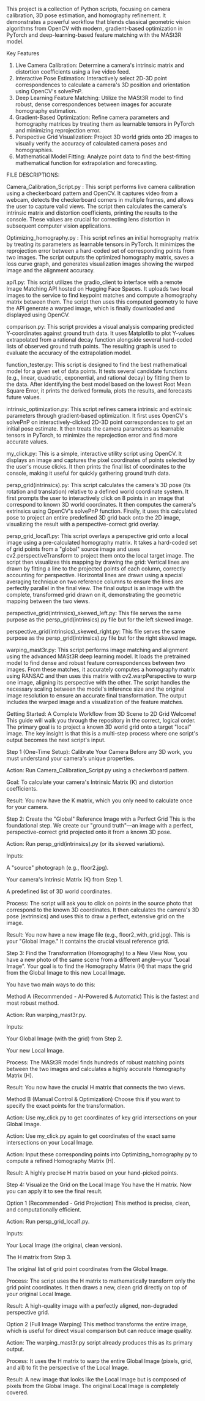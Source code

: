 This project is a collection of Python scripts, focusing on camera calibration, 3D pose estimation, and homography refinement. It demonstrates a powerful workflow that blends classical geometric vision algorithms from OpenCV with modern, gradient-based optimization in PyTorch and deep-learning-based feature matching with the MASt3R model.

Key Features
 
  1) Live Camera Calibration: Determine a camera's intrinsic matrix and distortion coefficients using a live video feed.
  2) Interactive Pose Estimation: Interactively select 2D-3D point correspondences to calculate a camera's 3D position and orientation using OpenCV's solvePnP.
  3) Deep Learning Feature Matching: Utilize the MASt3R model to find robust, dense correspondences between images for accurate homography estimation.
  4) Gradient-Based Optimization: Refine camera parameters and homography matrices by treating them as learnable tensors in PyTorch and minimizing reprojection error.
  5) Perspective Grid Visualization: Project 3D world grids onto 2D images to visually verify the accuracy of calculated camera poses and homographies.
  6) Mathematical Model Fitting: Analyze point data to find the best-fitting mathematical function for extrapolation and forecasting.

FILE DESCRIPTIONS:

Camera_Calibration_Script.py : This script performs live camera calibration using a checkerboard pattern and OpenCV. It captures video from a webcam, detects the checkerboard corners in multiple frames, and allows the user to capture valid views. The script then calculates the camera's intrinsic matrix and distortion coefficients, printing the results to the console. These values are crucial for correcting lens distortion in subsequent computer vision applications.

Optimizing_homography.py : This script refines an initial homography matrix by treating its parameters as learnable tensors in PyTorch. It minimizes the reprojection error between a hard-coded set of corresponding points from two images. The script outputs the optimized homography matrix, saves a loss curve graph, and generates visualization images showing the warped image and the alignment accuracy.

api1.py: This script utilizes the gradio_client to interface with a remote Image Matching API hosted on Hugging Face Spaces. It uploads two local images to the service to find keypoint matches and compute a homography matrix between them. The script then uses this computed geometry to have the API generate a warped image, which is finally downloaded and displayed using OpenCV.

comparison.py: This script provides a visual analysis comparing predicted Y-coordinates against ground truth data. It uses Matplotlib to plot Y-values extrapolated from a rational decay function alongside several hard-coded lists of observed ground truth points. The resulting graph is used to evaluate the accuracy of the extrapolation model.

function_tester.py: This script is designed to find the best mathematical model for a given set of data points. It tests several candidate functions (e.g., linear, quadratic, exponential, and rational decay) by fitting them to the data. After identifying the best model based on the lowest Root Mean Square Error, it prints the derived formula, plots the results, and forecasts future values.

intrinsic_optimization.py: This script refines camera intrinsic and extrinsic parameters through gradient-based optimization. It first uses OpenCV's solvePnP on interactively-clicked 2D-3D point correspondences to get an initial pose estimate. It then treats the camera parameters as learnable tensors in PyTorch, to minimize the reprojection error and find more accurate values.

my_click.py: This is a simple, interactive utility script using OpenCV. It displays an image and captures the pixel coordinates of points selected by the user's mouse clicks. It then prints the final list of coordinates to the console, making it useful for quickly gathering ground truth data.

persp_grid(intrinsics).py: This script calculates the camera's 3D pose (its rotation and translation) relative to a defined world coordinate system. It first prompts the user to interactively click on 8 points in an image that correspond to known 3D world coordinates. It then computes the camera's extrinsics using OpenCV's solvePnP function. Finally, it uses this calculated pose to project an entire predefined 3D grid back onto the 2D image, visualizing the result with a perspective-correct grid overlay.

persp_grid_local1.py: This script overlays a perspective grid onto a local image using a pre-calculated homography matrix. It takes a hard-coded set of grid points from a "global" source image and uses cv2.perspectiveTransform to project them onto the local target image. The script then visualizes this mapping by drawing the grid:
  Vertical lines are drawn by fitting a line to the projected points of each column, correctly accounting for perspective.
  Horizontal lines are drawn using a special averaging technique on two reference columns to ensure the lines are perfectly parallel in the final view.
  The final output is an image with the complete, transformed grid drawn on it, demonstrating the geometric mapping between the two views.

perspective_grid(intrinsics)_skewed_left.py: This file serves the same purpose as the persp_grid(intrinsics).py file but for the left skewed image.

perspective_grid(intrinsics)_skewed_right.py: This file serves the same purpose as the persp_grid(intrinsics).py file but for the right skewed image.

warping_mast3r.py: This script performs image matching and alignment using the advanced MASt3R deep learning model. It loads the pretrained model to find dense and robust feature correspondences between two images. From these matches, it accurately computes a homography matrix using RANSAC and then uses this matrix with cv2.warpPerspective to warp one image, aligning its perspective with the other. The script handles the necessary scaling between the model's inference size and the original image resolution to ensure an accurate final transformation. The output includes the warped image and a visualization of the feature matches.

Getting Started: A Complete Workflow from 3D Scene to 2D Grid
Welcome! This guide will walk you through the repository in the correct, logical order. The primary goal is to project a known 3D world grid onto a target "local" image. The key insight is that this is a multi-step process where one script's output becomes the next script's input.

Step 1 (One-Time Setup): Calibrate Your Camera
Before any 3D work, you must understand your camera's unique properties.

Action: Run Camera_Calibration_Script.py using a checkerboard pattern.

Goal: To calculate your camera's Intrinsic Matrix (K) and distortion coefficients.

Result: You now have the K matrix, which you only need to calculate once for your camera.

Step 2: Create the "Global" Reference Image with a Perfect Grid
This is the foundational step. We create our "ground truth"—an image with a perfect, perspective-correct grid projected onto it from a known 3D pose.

Action: Run persp_grid(intrinsics).py (or its skewed variations).

Inputs:

A "source" photograph (e.g., floor2.jpg).

Your camera's Intrinsic Matrix (K) from Step 1.

A predefined list of 3D world coordinates.

Process: The script will ask you to click on points in the source photo that correspond to the known 3D coordinates. It then calculates the camera's 3D pose (extrinsics) and uses this to draw a perfect, extensive grid on the image.

Result: You now have a new image file (e.g., floor2_with_grid.jpg). This is your "Global Image." It contains the crucial visual reference grid.

Step 3: Find the Transformation (Homography) to a New View
Now, you have a new photo of the same scene from a different angle—your "Local Image". Your goal is to find the Homography Matrix (H) that maps the grid from the Global Image to this new Local Image.

You have two main ways to do this:

Method A (Recommended - AI-Powered & Automatic)
This is the fastest and most robust method.

Action: Run warping_mast3r.py.

Inputs:

Your Global Image (with the grid) from Step 2.

Your new Local Image.

Process: The MASt3R model finds hundreds of robust matching points between the two images and calculates a highly accurate Homography Matrix (H).

Result: You now have the crucial H matrix that connects the two views.

Method B (Manual Control & Optimization)
Choose this if you want to specify the exact points for the transformation.

Action: Use my_click.py to get coordinates of key grid intersections on your Global Image.

Action: Use my_click.py again to get coordinates of the exact same intersections on your Local Image.

Action: Input these corresponding points into Optimizing_homography.py to compute a refined Homography Matrix (H).

Result: A highly precise H matrix based on your hand-picked points.

Step 4: Visualize the Grid on the Local Image
You have the H matrix. Now you can apply it to see the final result.

Option 1 (Recommended - Grid Projection)
This method is precise, clean, and computationally efficient.

Action: Run persp_grid_local1.py.

Inputs:

Your Local Image (the original, clean version).

The H matrix from Step 3.

The original list of grid point coordinates from the Global Image.

Process: The script uses the H matrix to mathematically transform only the grid point coordinates. It then draws a new, clean grid directly on top of your original Local Image.

Result: A high-quality image with a perfectly aligned, non-degraded perspective grid.

Option 2 (Full Image Warping)
This method transforms the entire image, which is useful for direct visual comparison but can reduce image quality.

Action: The warping_mast3r.py script already produces this as its primary output.

Process: It uses the H matrix to warp the entire Global Image (pixels, grid, and all) to fit the perspective of the Local Image.

Result: A new image that looks like the Local Image but is composed of pixels from the Global Image. The original Local Image is completely covered.
